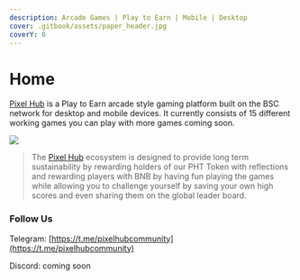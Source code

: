 ```yaml
---
description: Arcade Games | Play to Earn | Mobile | Desktop
cover: .gitbook/assets/paper_header.jpg
coverY: 0
---
```


# Home

[Pixel Hub](https://pixelhub.finance/) is a Play to Earn arcade style gaming platform built on the BSC network for desktop and mobile devices.  It currently consists of 15 different working games you can play with more games coming soon. &#x20;

![](.gitbook/assets/game\_splash.jpg)

> The [Pixel Hub](https://pixelhub.finance/) ecosystem is designed to provide long term sustainability by rewarding holders of our PHT Token with reflections and rewarding players with BNB by having fun playing the games while allowing you to challenge yourself by saving your own high scores and even sharing them on the global leader board.

### Follow Us

Telegram:  [https://t.me/pixelhubcommunity](https://t.me/pixelhubcommunity)

Discord:    coming soon

